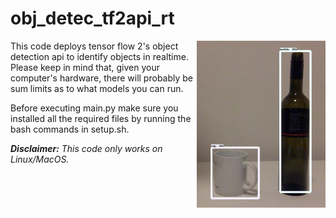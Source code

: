# obj_detec_tf2api_rt

<img src="./demo.png" alt="Simple example" title="Simple example" width="206" height="267" align="right" /> 

This code deploys tensor flow 2's object detection api to identify objects in realtime. Please keep in mind that, given your computer's hardware, there will probably be sum limits as to what models you can run.

Before executing main.py make sure you installed all the required files by running the bash commands in setup.sh.


<p><em><strong>Disclaimer:</strong> This code only works on Linux/MacOS.</em></p>

